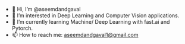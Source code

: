 - 👋 Hi, I’m @aseemdandgaval
- 👀 I’m interested in Deep Learning and Computer Vision applications.
- 🌱 I’m currently learning Machine/ Deep Learning with fast.ai and Pytorch.
- 📫 How to reach me: aseemdandgaval1@gmail.com

<!---
aseemdandgaval/aseemdandgaval is a ✨ special ✨ repository because its `README.md` (this file) appears on your GitHub profile.
You can click the Preview link to take a look at your changes.
--->
